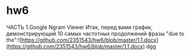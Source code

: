 # hw6
ЧАСТЬ 1.Google Ngram Viewer
Итак, перед вами график, демонстрирующий 10 самых частотных продолжений фразы "due to the":![https://github.com/2351543/hw6/blob/master/1.1.docx](https://github.com/2351543/hw6/blob/master/1.1.docx)
dgg
